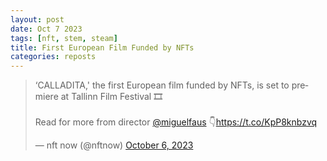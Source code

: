 ```yaml
---
layout: post
date: Oct 7 2023
tags: [nft, stem, steam]
title: First European Film Funded by NFTs
categories: reposts
---
```


<blockquote class="twitter-tweet"><p lang="en" dir="ltr">‘CALLADITA,&#39; the first European film funded by NFTs, is set to premiere at Tallinn Film Festival 🎞️<br><br>Read for more from director <a href="https://twitter.com/miguelfaus?ref_src=twsrc%5Etfw">@miguelfaus</a> 👇<a href="https://t.co/KpP8knbzvq">https://t.co/KpP8knbzvq</a></p>&mdash; nft now (@nftnow) <a href="https://twitter.com/nftnow/status/1710417905928794478?ref_src=twsrc%5Etfw">October 6, 2023</a></blockquote> <script async src="https://platform.twitter.com/widgets.js" charset="utf-8"></script>
